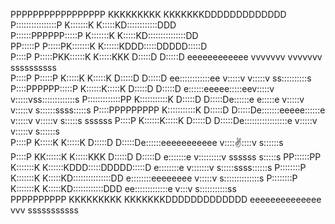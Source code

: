                                                                                                                        
                                                                                                                       
PPPPPPPPPPPPPPPPP   KKKKKKKKK    KKKKKKKDDDDDDDDDDDDD                                                                  
P::::::::::::::::P  K:::::::K    K:::::KD::::::::::::DDD                                                               
P::::::PPPPPP:::::P K:::::::K    K:::::KD:::::::::::::::DD                                                             
PP:::::P     P:::::PK:::::::K   K::::::KDDD:::::DDDDD:::::D                                                            
  P::::P     P:::::PKK::::::K  K:::::KKK  D:::::D    D:::::D     eeeeeeeeeeee  vvvvvvv           vvvvvvv  ssssssssss   
  P::::P     P:::::P  K:::::K K:::::K     D:::::D     D:::::D  ee::::::::::::ee v:::::v         v:::::v ss::::::::::s  
  P::::PPPPPP:::::P   K::::::K:::::K      D:::::D     D:::::D e::::::eeeee:::::eev:::::v       v:::::vss:::::::::::::s 
  P:::::::::::::PP    K:::::::::::K       D:::::D     D:::::De::::::e     e:::::e v:::::v     v:::::v s::::::ssss:::::s
  P::::PPPPPPPPP      K:::::::::::K       D:::::D     D:::::De:::::::eeeee::::::e  v:::::v   v:::::v   s:::::s  ssssss 
  P::::P              K::::::K:::::K      D:::::D     D:::::De:::::::::::::::::e    v:::::v v:::::v      s::::::s      
  P::::P              K:::::K K:::::K     D:::::D     D:::::De::::::eeeeeeeeeee      v:::::v:::::v          s::::::s   
  P::::P            KK::::::K  K:::::KKK  D:::::D    D:::::D e:::::::e                v:::::::::v     ssssss   s:::::s 
PP::::::PP          K:::::::K   K::::::KDDD:::::DDDDD:::::D  e::::::::e                v:::::::v      s:::::ssss::::::s
P::::::::P          K:::::::K    K:::::KD:::::::::::::::DD    e::::::::eeeeeeee         v:::::v       s::::::::::::::s 
P::::::::P          K:::::::K    K:::::KD::::::::::::DDD       ee:::::::::::::e          v:::v         s:::::::::::ss  
PPPPPPPPPP          KKKKKKKKK    KKKKKKKDDDDDDDDDDDDD            eeeeeeeeeeeeee           vvv           sssssssssss    
                                                                                                                       
                                                                                                                       
                                                                                                                       
                                                                                                                       
                                                                                                                       
                                                                                                                       
                                                                                                                       
